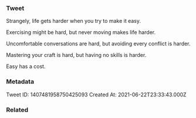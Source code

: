 ### Tweet
Strangely, life gets harder when you try to make it easy.

Exercising might be hard, but never moving makes life harder.

Uncomfortable conversations are hard, but avoiding every conflict is harder.

Mastering your craft is hard, but having no skills is harder.

Easy has a cost.

### Metadata
Tweet ID: 1407481958750425093
Created At: 2021-06-22T23:33:43.000Z

### Related

